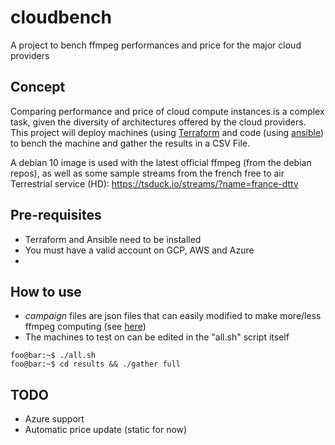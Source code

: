 # cloudbench
A project to bench ffmpeg performances and price for the major cloud providers

## Concept
Comparing performance and price of cloud compute instances is a complex task, given the diversity of architectures offered by the cloud providers. This project will deploy machines (using [Terraform](https://www.terraform.io) and code (using [ansible](https://www.ansible.com)) to bench the machine and gather the results in a CSV File.

A debian 10 image is used with the latest official ffmpeg (from the debian repos), as well as some sample streams from the french free to air Terrestrial service (HD): https://tsduck.io/streams/?name=france-dttv

## Pre-requisites
- Terraform and Ansible need to be installed
- You must have a valid account on GCP, AWS and Azure
- 
## How to use
- *campaign* files are json files that can easily modified to make more/less ffmpeg computing (see [here](script/full.json))
- The machines to test on can be edited in the "all.sh" script itself
```console
foo@bar:~$ ./all.sh
foo@bar:~$ cd results && ./gather full
```

## TODO
- Azure support
- Automatic price update (static for now)
